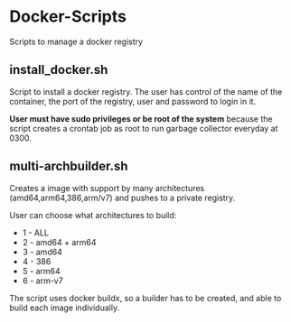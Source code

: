 # Docker-Scripts
Scripts to manage a docker registry

## install_docker.sh
Script to install a docker registry. The user has control of the name of the container, the port of the registry, user and password to login in it. 

**User must have sudo privileges or be root of the system** because the script creates a crontab job as root to run garbage collector everyday at 0300.

## multi-archbuilder.sh
Creates a image with support by many architectures (amd64,arm64,386,arm/v7) and pushes to a private registry.

User can choose what architectures to build:
- 1 - ALL
- 2 - amd64 + arm64
- 3 - amd64
- 4 - 386
- 5 - arm64
- 6 - arm-v7

The script uses docker buildx, so a builder has to be created, and able to build each image individually.
